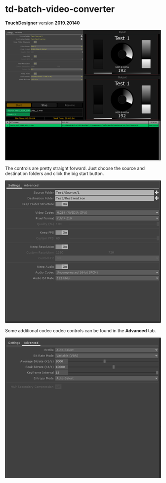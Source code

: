 # td-batch-video-converter

**TouchDesigner** version **2019.20140**

![Screenshot1](images/screen3.PNG)

The controls are pretty straight forward. Just choose the source and destination folders and click the big start button.



![Screenshot2](images/screen1.PNG)

Some additional codec codec controls can be found in the **Advanced** tab.

![Screenshot3](images/screen2.PNG)


